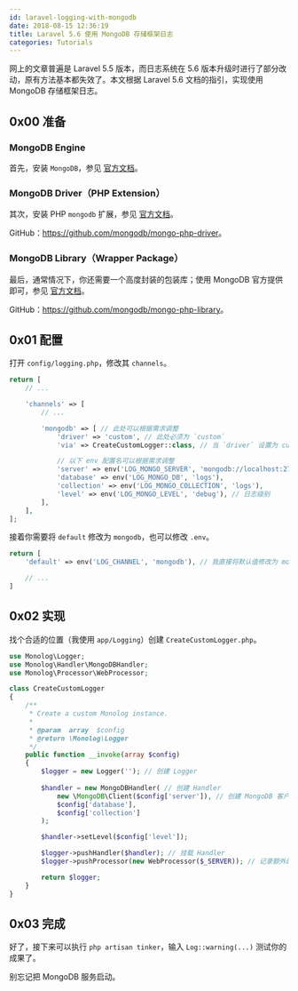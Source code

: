 ```yaml
---
id: laravel-logging-with-mongodb
date: 2018-08-15 12:36:19
title: Laravel 5.6 使用 MongoDB 存储框架日志
categories: Tutorials
---
```


网上的文章普遍是 Laravel 5.5 版本，而日志系统在 5.6 版本升级时进行了部分改动，原有方法基本都失效了。本文根据 Laravel 5.6 文档的指引，实现使用 MongoDB 存储框架日志。

## 0x00 准备

### MongoDB Engine

首先，安装 `MongoDB`，参见 [官方文档](https://docs.mongodb.com/manual/administration/install-community/)。

### MongoDB Driver（PHP Extension）

其次，安装 PHP `mongodb` 扩展，参见 [官方文档](http://php.net/manual/zh/mongodb.setup.php)。

GitHub：<https://github.com/mongodb/mongo-php-driver>。

### MongoDB Library（Wrapper Package）

最后，通常情况下，你还需要一个高度封装的包装库；使用 MongoDB 官方提供即可，参见 [官方文档](https://docs.mongodb.com/php-library/current/tutorial/install-php-library/)。

GitHub：<https://github.com/mongodb/mongo-php-library>。

## 0x01 配置

打开 `config/logging.php`，修改其 `channels`。

```php
return [
    // ...

    'channels' => [
        // ...

        'mongodb' => [ // 此处可以根据需求调整
            'driver' => 'custom', // 此处必须为 `custom`
            'via' => CreateCustomLogger::class, // 当 `driver` 设置为 custom 时，使用 `via` 配置项所指向的工厂类创建 logger

            // 以下 env 配置名可以根据需求调整
            'server' => env('LOG_MONGO_SERVER', 'mongodb://localhost:27017'),
            'database' => env('LOG_MONGO_DB', 'logs'),
            'collection' => env('LOG_MONGO_COLLECTION', 'logs'),
            'level' => env('LOG_MONGO_LEVEL', 'debug'), // 日志级别
        ],
    ],
];
```

接着你需要将 `default` 修改为 `mongodb`，也可以修改 `.env`。

```php
return [
    'default' => env('LOG_CHANNEL', 'mongodb'), // 我直接将默认值修改为 mongodb，也就是 channels 内新增的配置项。

    // ...
]
```

## 0x02 实现

找个合适的位置（我使用 `app/Logging`）创建 `CreateCustomLogger.php`。

```php
use Monolog\Logger;
use Monolog\Handler\MongoDBHandler;
use Monolog\Processor\WebProcessor;

class CreateCustomLogger
{
    /**
     * Create a custom Monolog instance.
     *
     * @param  array  $config
     * @return \Monolog\Logger
     */
    public function __invoke(array $config)
    {
        $logger = new Logger(''); // 创建 Logger
        
        $handler = new MongoDBHandler( // 创建 Handler
            new \MongoDB\Client($config['server']), // 创建 MongoDB 客户端（依赖 mongodb/mongodb）
            $config['database'],
            $config['collection']
        );

        $handler->setLevel($config['level']);

        $logger->pushHandler($handler); // 挂载 Handler
        $logger->pushProcessor(new WebProcessor($_SERVER)); // 记录额外的请求信息

        return $logger;
    }
}
```

## 0x03 完成

好了，接下来可以执行 `php artisan tinker`，输入 `Log::warning(...)` 测试你的成果了。

别忘记把 MongoDB 服务启动。